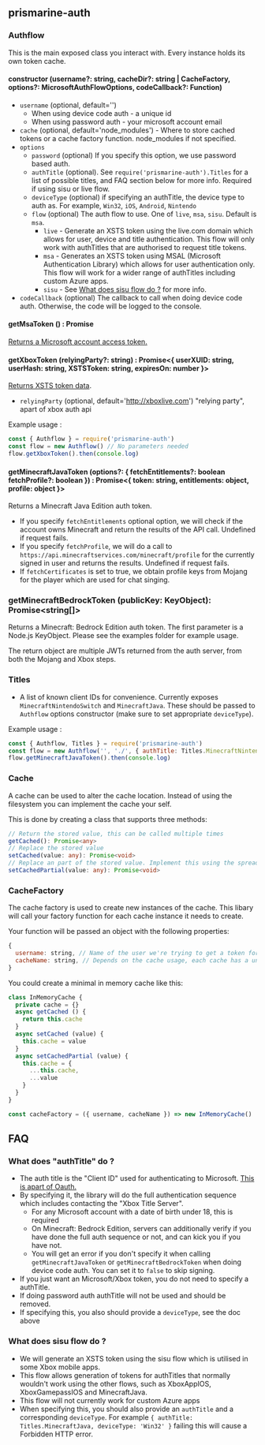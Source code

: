 ## prismarine-auth

### Authflow

This is the main exposed class you interact with. Every instance holds its own token cache.

#### constructor (username?: string, cacheDir?: string | CacheFactory, options?: MicrosoftAuthFlowOptions, codeCallback?: Function)

* `username` (optional, default='')
  * When using device code auth - a unique id
  * When using password auth - your microsoft account email
* `cache` (optional, default='node_modules') - Where to store cached tokens or a cache factory function. node_modules if not specified.
* `options`
  * `password` (optional) If you specify this option, we use password based auth.
  * `authTitle` (optional). See `require('prismarine-auth').Titles` for a list of possible titles, and FAQ section below for more info. Required if using sisu or live flow.
  * `deviceType` (optional) if specifying an authTitle, the device type to auth as. For example, `Win32`, `iOS`, `Android`, `Nintendo`
  * `flow` (optional) The auth flow to use. One of `live`, `msa`, `sisu`. Default is `msa`. 
    * `live` - Generate an XSTS token using the live.com domain which allows for user, device and title authentication. This flow will only work with authTitles that are authorised to request title tokens.
    * `msa` - Generates an XSTS token using MSAL (Microsoft Authentication Library) which allows for user authentication only. This flow will work for a wider range of authTitles including custom Azure apps.
    * `sisu` - See [What does sisu flow do ?](#what-does-sisu-flow-do) for more info.
* `codeCallback` (optional) The callback to call when doing device code auth. Otherwise, the code will be logged to the console.

#### getMsaToken () : Promise<string>

[Returns a Microsoft account access token.](https://docs.microsoft.com/en-us/azure/active-directory/develop/access-tokens)

#### getXboxToken (relyingParty?: string) : Promise<{ userXUID: string, userHash: string, XSTSToken: string, expiresOn: number }>

[Returns XSTS token data](https://docs.microsoft.com/en-us/gaming/xbox-live/api-ref/xbox-live-rest/additional/edsauthorization).

* `relyingParty` (optional, default='http://xboxlive.com') "relying party", apart of xbox auth api

Example usage :
```js
const { Authflow } = require('prismarine-auth')
const flow = new Authflow() // No parameters needed
flow.getXboxToken().then(console.log)
``````

#### getMinecraftJavaToken (options?: { fetchEntitlements?: boolean fetchProfile?: boolean }) : Promise<{ token: string, entitlements: object, profile: object }>

Returns a Minecraft Java Edition auth token.
* If you specify `fetchEntitlements` optional option, we will check if the account owns Minecraft and return the results of the API call. Undefined if request fails.
* If you specify `fetchProfile`, we will do a call to `https://api.minecraftservices.com/minecraft/profile` for the currently signed in user and returns the results. Undefined if request fails.
* If `fetchCertificates` is set to true, we obtain profile keys from Mojang for the player which are used for chat singing.

### getMinecraftBedrockToken (publicKey: KeyObject): Promise<string[]>

Returns a Minecraft: Bedrock Edition auth token. The first parameter is a Node.js KeyObject. Please see the examples folder for example usage.

The return object are multiple JWTs returned from the auth server, from both the Mojang and Xbox steps.

### Titles

* A list of known client IDs for convenience. Currently exposes `MinecraftNintendoSwitch` and `MinecraftJava`. These should be passed to `Authflow` options constructor (make sure to set appropriate `deviceType`).

Example usage :
```js
const { Authflow, Titles } = require('prismarine-auth')
const flow = new Authflow('', './', { authTitle: Titles.MinecraftNintendoSwitch, deviceType: 'Nintendo', flow: 'live' })
flow.getMinecraftJavaToken().then(console.log)
```

### Cache

A cache can be used to alter the cache location. Instead of using the filesystem you can implement the cache your self.

This is done by creating a class that supports three methods:

```typescript
// Return the stored value, this can be called multiple times
getCached(): Promise<any>
// Replace the stored value
setCached(value: any): Promise<void>
// Replace an part of the stored value. Implement this using the spread operator
setCachedPartial(value: any): Promise<void>
```

### CacheFactory

The cache factory is used to create new instances of the cache. This libary will call your factory function for each cache instance it needs to create.

Your function will be passed an object with the following properties:

```js
{
  username: string, // Name of the user we're trying to get a token for
  cacheName: string, // Depends on the cache usage, each cache has a unique name
}
```

You could create a minimal in memory cache like this:

```js
class InMemoryCache {
  private cache = {}
  async getCached () {
    return this.cache
  }
  async setCached (value) {
    this.cache = value
  }
  async setCachedPartial (value) {
    this.cache = {
      ...this.cache,
      ...value
    }
  }
}

const cacheFactory = ({ username, cacheName }) => new InMemoryCache()
```

## FAQ

### What does "authTitle" do ?

* The auth title is the "Client ID" used for authenticating to Microsoft. [This is apart of Oauth.](https://docs.microsoft.com/en-us/azure/active-directory/develop/v2-oauth2-client-creds-grant-flow)
* By specifying it, the library will do the full authentication sequence which includes contacting the "Xbox Title Server".
  * For any Microsoft account with a date of birth under 18, this is required
  * On Minecraft: Bedrock Edition, servers can additionally verify if you have done the full auth sequence or not, and can kick you if you have not.
  * You will get an error if you don't specify it when calling `getMinecraftJavaToken` or `getMinecraftBedrockToken` when doing device code auth. You can set it to `false` to skip signing.
* If you just want an Microsoft/Xbox token, you do not need to specify a authTitle.
* If doing password auth authTitle will not be used and should be removed.
* If specifying this, you also should provide a `deviceType`, see the doc above

### What does sisu flow do ?

* We will generate an XSTS token using the sisu flow which is utilised in some Xbox mobile apps.
* This flow allows generation of tokens for authTitles that normally wouldn't work using the other flows, such as XboxAppIOS, XboxGamepassIOS and MinecraftJava.
* This flow will not currently work for custom Azure apps
* When specifying this, you should also provide an `authTitle` and a corresponding `deviceType`. For example `{ authTitle: Titles.MinecraftJava, deviceType: 'Win32' }` failing this will cause a Forbidden HTTP error.
